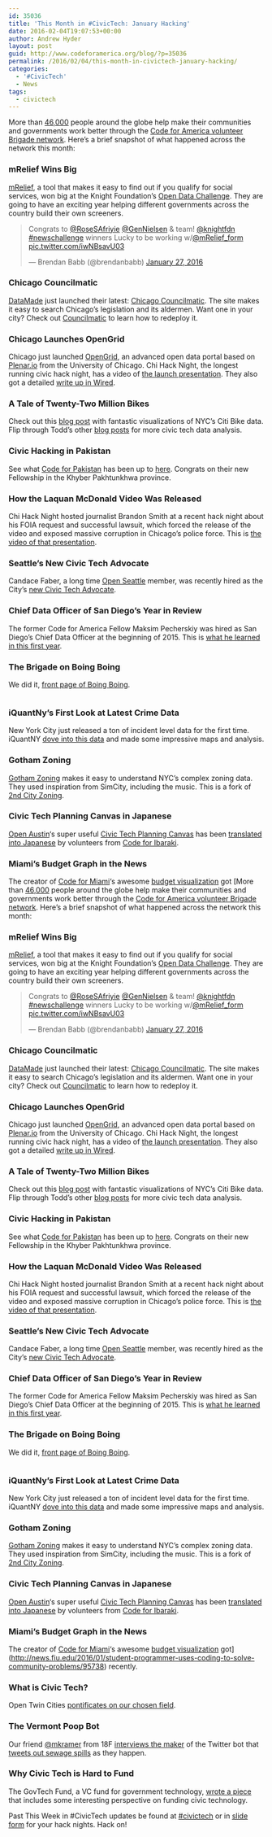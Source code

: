 ```yaml
---
id: 35036
title: 'This Month in #CivicTech: January Hacking'
date: 2016-02-04T19:07:53+00:00
author: Andrew Hyder
layout: post
guid: http://www.codeforamerica.org/blog/?p=35036
permalink: /2016/02/04/this-month-in-civictech-january-hacking/
categories:
  - '#CivicTech'
  - News
tags:
  - civictech
---
```

More than [46,000](http://www.codeforamerica.org/brigade/numbers/) people around the globe help make their communities and governments work better through the [Code for America volunteer Brigade network](http://www.codeforamerica.org/brigade/). Here&#8217;s a brief snapshot of what happened across the network this month:

### mRelief Wins Big

[mRelief](https://www.mrelief.com/), a tool that makes it easy to find out if you qualify for social services, won big at the Knight Foundation&#8217;s [Open Data Challenge](http://www.knightfoundation.org/grants/201652099/). They are going to have an exciting year helping different governments across the country build their own screeners.

<blockquote class="twitter-tweet" data-width="500">
  <p lang="en" dir="ltr">
    Congrats to <a href="https://twitter.com/RoseSAfriyie">@RoseSAfriyie</a> <a href="https://twitter.com/GenNielsen">@GenNielsen</a> & team! <a href="https://twitter.com/knightfdn">@knightfdn</a> <a href="https://twitter.com/hashtag/newschallenge?src=hash">#newschallenge</a> winners Lucky to be working w/<a href="https://twitter.com/mRelief_form">@mRelief_form</a> <a href="https://t.co/iwNBsavU03">pic.twitter.com/iwNBsavU03</a>
  </p>
  
  <p>
    &mdash; Brendan Babb (@brendanbabb) <a href="https://twitter.com/brendanbabb/status/692394846464688129">January 27, 2016</a>
  </p>
</blockquote>



### Chicago Councilmatic

[DataMade](http://datamade.us/) just launched their latest: [Chicago Councilmatic](https://chicago.councilmatic.org/). The site makes it easy to search Chicago&#8217;s legislation and its aldermen. Want one in your city? Check out [Councilmatic](https://www.councilmatic.org/) to learn how to redeploy it.

### Chicago Launches OpenGrid

Chicago just launched [OpenGrid](http://chicago.opengrid.io/opengrid/), an advanced open data portal based on [Plenar.io](http://plenar.io/) from the University of Chicago. Chi Hack Night, the longest running civic hack night, has a video of [the launch presentation](http://chihacknight.org/events/2016/01/19/introducing-open-grid.html). They also got a detailed [write up in Wired](http://www.wired.com/2016/01/conquer-chicagos-mountain-of-data-with-this-powerful-tool/).

### A Tale of Twenty-Two Million Bikes

Check out this [blog post](http://toddwschneider.com/posts/a-tale-of-twenty-two-million-citi-bikes-analyzing-the-nyc-bike-share-system/) with fantastic visualizations of NYC&#8217;s Citi Bike data. Flip through Todd&#8217;s other [blog posts](http://toddwschneider.com/) for more civic tech data analysis.

### Civic Hacking in Pakistan

See what [Code for Pakistan](http://codeforpakistan.org/) has been up to [here](http://www.fairplanet.org/story/civic-hacking-in-pakistan/). Congrats on their new Fellowship in the Khyber Pakhtunkhwa province.

### How the Laquan McDonald Video Was Released

Chi Hack Night hosted journalist Brandon Smith at a recent hack night about his FOIA request and successful lawsuit, which forced the release of the video and exposed massive corruption in Chicago&#8217;s police force. This is [the video of that presentation](http://chihacknight.org/events/2016/01/12/how-the-laquan-mcdonald-video-got-released.html).

### Seattle&#8217;s New Civic Tech Advocate

Candace Faber, a long time [Open Seattle](http://openseattle.org/) member, was recently hired as the City&#8217;s [new Civic Tech Advocate](http://www.govtech.com/dc/articles/Seattle-Creates-Civic-Tech-Advocate-Position-to-Encourage-Civic-Participation.html).

### Chief Data Officer of San Diego&#8217;s Year in Review

The former Code for America Fellow Maksim Pecherskiy was hired as San Diego&#8217;s Chief Data Officer at the beginning of 2015. This is [what he learned in this first year](https://medium.com/quandary-dot-io/what-i-learned-in-one-year-as-cdo-of-san-diego-ae8ad8622d21#.nqr2adduf).

### The Brigade on Boing Boing

We did it, [front page of Boing Boing](http://boingboing.net/2016/01/07/code-for-americas-year-in-ci.html).

<img class="alignnone" src="http://www.codeforamerica.org/blog/wp-content/uploads/2015/12/22510033851_aab10ea24d_k.jpg" alt="" />

### iQuantNy&#8217;s First Look at Latest Crime Data

New York City just released a ton of incident level data for the first time. iQuantNY [dove into this data](http://iquantny.tumblr.com/post/136641945194/your-neighborhoods-crime-rank-insights-from-the) and made some impressive maps and analysis.

### Gotham Zoning

[Gotham Zoning](http://gothamzoning.org/) makes it easy to understand NYC&#8217;s complex zoning data. They used inspiration from SimCity, including the music. This is a fork of [2nd City Zoning](http://secondcityzoning.org/).

### Civic Tech Planning Canvas in Japanese

[Open Austin](https://www.open-austin.org/)&#8216;s super useful [Civic Tech Planning Canvas](http://cityofaustin.github.io/civic-tech-canvas/project_canvas_v4-FINAL.pdf) has been [translated into Japanese](https://docs.google.com/presentation/u/2/d/1-ZnkscsA4DyDAVfVkUDbcNmqlQ1t71WmAcWuIZtdnIY/edit?usp=sharing) by volunteers from [Code for Ibaraki](http://codeforibaraki.org/).

### Miami&#8217;s Budget Graph in the News

The creator of [Code for Miami](codefor.miami)&#8216;s awesome [budget visualization](http://miamigraph.com/budget) got [More than [46,000](http://www.codeforamerica.org/brigade/numbers/) people around the globe help make their communities and governments work better through the [Code for America volunteer Brigade network](http://www.codeforamerica.org/brigade/). Here&#8217;s a brief snapshot of what happened across the network this month:

### mRelief Wins Big

[mRelief](https://www.mrelief.com/), a tool that makes it easy to find out if you qualify for social services, won big at the Knight Foundation&#8217;s [Open Data Challenge](http://www.knightfoundation.org/grants/201652099/). They are going to have an exciting year helping different governments across the country build their own screeners.

<blockquote class="twitter-tweet" data-width="500">
  <p lang="en" dir="ltr">
    Congrats to <a href="https://twitter.com/RoseSAfriyie">@RoseSAfriyie</a> <a href="https://twitter.com/GenNielsen">@GenNielsen</a> & team! <a href="https://twitter.com/knightfdn">@knightfdn</a> <a href="https://twitter.com/hashtag/newschallenge?src=hash">#newschallenge</a> winners Lucky to be working w/<a href="https://twitter.com/mRelief_form">@mRelief_form</a> <a href="https://t.co/iwNBsavU03">pic.twitter.com/iwNBsavU03</a>
  </p>
  
  <p>
    &mdash; Brendan Babb (@brendanbabb) <a href="https://twitter.com/brendanbabb/status/692394846464688129">January 27, 2016</a>
  </p>
</blockquote>



### Chicago Councilmatic

[DataMade](http://datamade.us/) just launched their latest: [Chicago Councilmatic](https://chicago.councilmatic.org/). The site makes it easy to search Chicago&#8217;s legislation and its aldermen. Want one in your city? Check out [Councilmatic](https://www.councilmatic.org/) to learn how to redeploy it.

### Chicago Launches OpenGrid

Chicago just launched [OpenGrid](http://chicago.opengrid.io/opengrid/), an advanced open data portal based on [Plenar.io](http://plenar.io/) from the University of Chicago. Chi Hack Night, the longest running civic hack night, has a video of [the launch presentation](http://chihacknight.org/events/2016/01/19/introducing-open-grid.html). They also got a detailed [write up in Wired](http://www.wired.com/2016/01/conquer-chicagos-mountain-of-data-with-this-powerful-tool/).

### A Tale of Twenty-Two Million Bikes

Check out this [blog post](http://toddwschneider.com/posts/a-tale-of-twenty-two-million-citi-bikes-analyzing-the-nyc-bike-share-system/) with fantastic visualizations of NYC&#8217;s Citi Bike data. Flip through Todd&#8217;s other [blog posts](http://toddwschneider.com/) for more civic tech data analysis.

### Civic Hacking in Pakistan

See what [Code for Pakistan](http://codeforpakistan.org/) has been up to [here](http://www.fairplanet.org/story/civic-hacking-in-pakistan/). Congrats on their new Fellowship in the Khyber Pakhtunkhwa province.

### How the Laquan McDonald Video Was Released

Chi Hack Night hosted journalist Brandon Smith at a recent hack night about his FOIA request and successful lawsuit, which forced the release of the video and exposed massive corruption in Chicago&#8217;s police force. This is [the video of that presentation](http://chihacknight.org/events/2016/01/12/how-the-laquan-mcdonald-video-got-released.html).

### Seattle&#8217;s New Civic Tech Advocate

Candace Faber, a long time [Open Seattle](http://openseattle.org/) member, was recently hired as the City&#8217;s [new Civic Tech Advocate](http://www.govtech.com/dc/articles/Seattle-Creates-Civic-Tech-Advocate-Position-to-Encourage-Civic-Participation.html).

### Chief Data Officer of San Diego&#8217;s Year in Review

The former Code for America Fellow Maksim Pecherskiy was hired as San Diego&#8217;s Chief Data Officer at the beginning of 2015. This is [what he learned in this first year](https://medium.com/quandary-dot-io/what-i-learned-in-one-year-as-cdo-of-san-diego-ae8ad8622d21#.nqr2adduf).

### The Brigade on Boing Boing

We did it, [front page of Boing Boing](http://boingboing.net/2016/01/07/code-for-americas-year-in-ci.html).

<img class="alignnone" src="http://www.codeforamerica.org/blog/wp-content/uploads/2015/12/22510033851_aab10ea24d_k.jpg" alt="" />

### iQuantNy&#8217;s First Look at Latest Crime Data

New York City just released a ton of incident level data for the first time. iQuantNY [dove into this data](http://iquantny.tumblr.com/post/136641945194/your-neighborhoods-crime-rank-insights-from-the) and made some impressive maps and analysis.

### Gotham Zoning

[Gotham Zoning](http://gothamzoning.org/) makes it easy to understand NYC&#8217;s complex zoning data. They used inspiration from SimCity, including the music. This is a fork of [2nd City Zoning](http://secondcityzoning.org/).

### Civic Tech Planning Canvas in Japanese

[Open Austin](https://www.open-austin.org/)&#8216;s super useful [Civic Tech Planning Canvas](http://cityofaustin.github.io/civic-tech-canvas/project_canvas_v4-FINAL.pdf) has been [translated into Japanese](https://docs.google.com/presentation/u/2/d/1-ZnkscsA4DyDAVfVkUDbcNmqlQ1t71WmAcWuIZtdnIY/edit?usp=sharing) by volunteers from [Code for Ibaraki](http://codeforibaraki.org/).

### Miami&#8217;s Budget Graph in the News

The creator of [Code for Miami](codefor.miami)&#8216;s awesome [budget visualization](http://miamigraph.com/budget) got](http://news.fiu.edu/2016/01/student-programmer-uses-coding-to-solve-community-problems/95738) recently.

### What is Civic Tech?

Open Twin Cities [pontificates on our chosen field](http://www.opentwincities.org/2016/01/07/what-is-civic-tech/).

### The Vermont Poop Bot

Our friend [@mkramer](https://twitter.com/mkramer) from 18F [interviews the maker](http://www.poynter.org/2016/you-can-steal-sara-simons-sewage-bot-and-everything-else-she-makes/391155/) of the Twitter bot that [tweets out sewage spills](https://twitter.com/dirtywatervt) as they happen.

### Why Civic Tech is Hard to Fund

The GovTech Fund, a VC fund for government technology, [wrote a piece](http://govtechfund.com/2016/01/govtech-the-400-billion-market-hiding-in-plain-sight/) that includes some interesting perspective on funding civic technology.

Past This Week in #CivicTech updates be found at [#civictech](http://www.codeforamerica.org/blog/tag/civictech/) or in [slide form](http://c4a.me/thisweekincivictech) for your hack nights. Hack on!